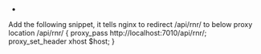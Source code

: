 * 
Add the following snippet, it tells nginx to redirect /api/rnr/ to below proxy 
        location /api/rnr/ {
        proxy_pass      http://localhost:7010/api/rnr/;
        proxy_set_header xhost $host;
        }
